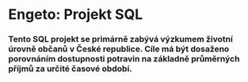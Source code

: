 # Engeto: Projekt SQL
### Tento SQL projekt se primárně zabývá výzkumem životní úrovně občanů v České republice. Cíle má být dosaženo porovnáním dostupnosti potravin na základně průměrných příjmů za určité časové období. 
